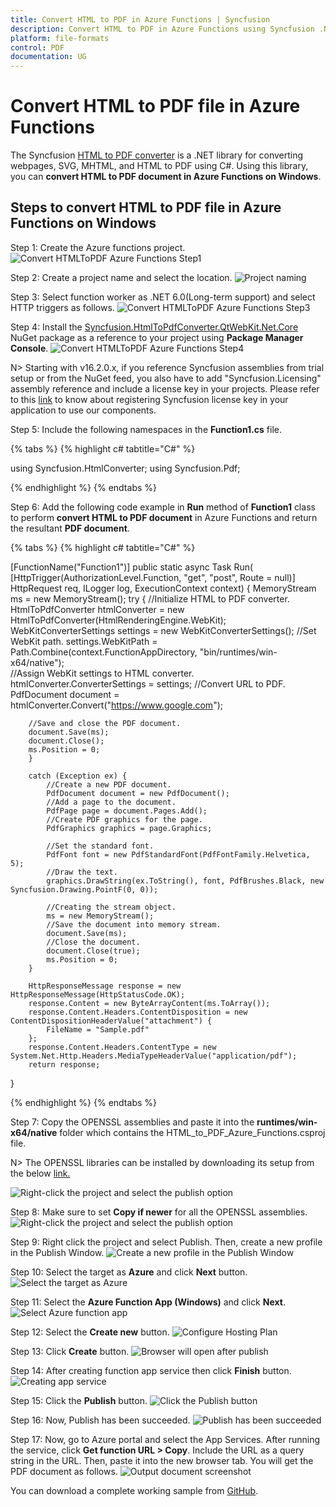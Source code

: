 ```yaml
---
title: Convert HTML to PDF in Azure Functions | Syncfusion
description: Convert HTML to PDF in Azure Functions using Syncfusion .NET HTML converter library.
platform: file-formats
control: PDF
documentation: UG
---
```


# Convert HTML to PDF file in Azure Functions

The Syncfusion [HTML to PDF converter](https://www.syncfusion.com/document-processing/pdf-framework/net/html-to-pdf) is a .NET library for converting webpages, SVG, MHTML, and HTML to PDF using C#. Using this library, you can **convert HTML to PDF document in Azure Functions on Windows**.

## Steps to convert HTML to PDF file in Azure Functions on Windows

Step 1: Create the Azure functions project.
![Convert HTMLToPDF Azure Functions Step1](Azure_images/Azure_function/AzureFunctions1.png)

Step 2: Create a project name and select the location.
![Project naming](Azure_images/Azure_function/AzureFunctions2.png)

Step 3: Select function worker as .NET 6.0(Long-term support) and select HTTP triggers as follows. 
![Convert HTMLToPDF Azure Functions Step3](Azure_images/Azure_function/AzureFunctions3.png)

Step 4: Install the [Syncfusion.HtmlToPdfConverter.QtWebKit.Net.Core](https://www.nuget.org/packages/Syncfusion.HtmlToPdfConverter.QtWebKit.Net.Core/) NuGet package as a reference to your project using **Package Manager Console**.
![Convert HTMLToPDF Azure Functions Step4](Azure_images/Azure_function/AzureFunctions4.png) 

N> Starting with v16.2.0.x, if you reference Syncfusion assemblies from trial setup or from the NuGet feed, you also have to add "Syncfusion.Licensing" assembly reference and include a license key in your projects. Please refer to this [link](https://help.syncfusion.com/common/essential-studio/licensing/overview) to know about registering Syncfusion license key in your application to use our components.

Step 5: Include the following namespaces in the **Function1.cs** file.

{% tabs %}
{% highlight c# tabtitle="C#" %}

using Syncfusion.HtmlConverter;
using Syncfusion.Pdf;

{% endhighlight %}
{% endtabs %}

Step 6: Add the following code example in **Run** method of **Function1** class to perform **convert HTML to PDF document** in Azure Functions and return the resultant **PDF document**.

{% tabs %}
{% highlight c# tabtitle="C#" %}

[FunctionName("Function1")]
public static async Task<HttpResponseMessage> Run(
    [HttpTrigger(AuthorizationLevel.Function, "get", "post", Route = null)] HttpRequest req,
    ILogger log, ExecutionContext context)
{
    MemoryStream ms = new MemoryStream();
    try {
        //Initialize HTML to PDF converter.
        HtmlToPdfConverter htmlConverter = new HtmlToPdfConverter(HtmlRenderingEngine.WebKit);
        WebKitConverterSettings settings = new WebKitConverterSettings();
        //Set WebKit path.
        settings.WebKitPath = Path.Combine(context.FunctionAppDirectory, "bin/runtimes/win-x64/native");            
        //Assign WebKit settings to HTML converter.
        htmlConverter.ConverterSettings = settings;
        //Convert URL to PDF.
        PdfDocument document = htmlConverter.Convert("https://www.google.com");

        //Save and close the PDF document.  
        document.Save(ms);
        document.Close();
        ms.Position = 0;
        }

        catch (Exception ex) {
            //Create a new PDF document.
            PdfDocument document = new PdfDocument();
            //Add a page to the document.
            PdfPage page = document.Pages.Add();
            //Create PDF graphics for the page.
            PdfGraphics graphics = page.Graphics;

            //Set the standard font.
            PdfFont font = new PdfStandardFont(PdfFontFamily.Helvetica, 5);
            //Draw the text.
            graphics.DrawString(ex.ToString(), font, PdfBrushes.Black, new Syncfusion.Drawing.PointF(0, 0));

            //Creating the stream object.
            ms = new MemoryStream();
            //Save the document into memory stream.
            document.Save(ms);
            //Close the document.
            document.Close(true);
            ms.Position = 0;
        }

        HttpResponseMessage response = new HttpResponseMessage(HttpStatusCode.OK);
        response.Content = new ByteArrayContent(ms.ToArray());
        response.Content.Headers.ContentDisposition = new ContentDispositionHeaderValue("attachment") {
            FileName = "Sample.pdf"
        };
        response.Content.Headers.ContentType = new System.Net.Http.Headers.MediaTypeHeaderValue("application/pdf");
        return response;
}

{% endhighlight %}
{% endtabs %}

Step 7: Copy the OPENSSL assemblies and paste it into the **runtimes/win-x64/native** folder which contains the HTML_to_PDF_Azure_Functions.csproj file.

N> The OPENSSL libraries can be installed by downloading its setup from the below [link.](https://www.syncfusion.com/downloads/support/directtrac/general/ze/OPENSSL-798051511)

![Right-click the project and select the publish option](Azure_images/Azure_function/runtimes.png)

Step 8: Make sure to set **Copy if newer** for all the OPENSSL assemblies.
![Right-click the project and select the publish option](Azure_images/Azure_function/copy_if_newer.png)

Step 9: Right click the project and select Publish. Then, create a new profile in the Publish Window.
![Create a new profile in the Publish Window](Azure_Images/Azure_function/Click_publish.png)

Step 10: Select the target as **Azure** and click **Next** button.
![Select the target as Azure](Azure_Images/Azure_function/Set_Azure_target.png)

Step 11: Select the **Azure Function App (Windows)** and click **Next**. 
![Select Azure function app](Azure_Images/Azure_function/Select_function_app.png)

Step 12: Select the **Create new** button.
![Configure Hosting Plan](Azure_Images/Azure_function/Select_create_new_button.png)

Step 13: Click **Create** button. 
![Browser will open after publish](Azure_images/Azure_function/WebView.png)

Step 14: After creating function app service then click **Finish** button. 
![Creating app service](Azure_Images/Azure_function/Creating_app_function.png)

Step 15: Click the **Publish** button.
![Click the Publish button](Azure_images/Azure_function/Publish_app_function.png)

Step 16: Now, Publish has been succeeded.
![Publish has been succeeded](Azure_images/Azure_function/Publish_link(function).png)

Step 17: Now, go to Azure portal and select the App Services. After running the service, click **Get function URL > Copy**. Include the URL as a query string in the URL. Then, paste it into the new browser tab. You will get the PDF document as follows. 
![Output document screenshot](Azure_Images/Azure_function/Output_screenshot.png)

You can download a complete working sample from [GitHub](https://github.com/SyncfusionExamples/html-to-pdf-csharp-examples/tree/master/Azure/HTML-to-PDF-Azure-Functions(Windows)).